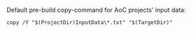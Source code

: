 Default pre-build copy-command for AoC projects' input data:

```
copy /Y "$(ProjectDir)InputData\*.txt" "$(TargetDir)"
```
